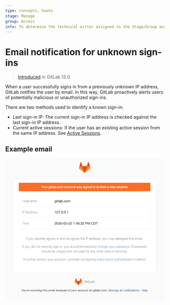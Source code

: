 ```yaml
---
type: concepts, howto
stage: Manage
group: Access
info: To determine the technical writer assigned to the Stage/Group associated with this page, see https://about.gitlab.com/handbook/engineering/ux/technical-writing/#designated-technical-writers
---
```


# Email notification for unknown sign-ins

> [Introduced](https://gitlab.com/gitlab-org/gitlab/-/issues/27211) in GitLab 13.0.

When a user successfully signs in from a previously unknown IP address,
GitLab notifies the user by email. In this way, GitLab proactively alerts users of potentially
malicious or unauthorized sign-ins.

There are two methods used to identify a known sign-in:

- Last sign-in IP: The current sign-in IP address is checked against the last sign-in
  IP address.
- Current active sessions: If the user has an existing active session from the
  same IP address. See [Active Sessions](active_sessions.md).

## Example email

![Unknown sign in email](./img/unknown_sign_in_email_v13_1.png)
